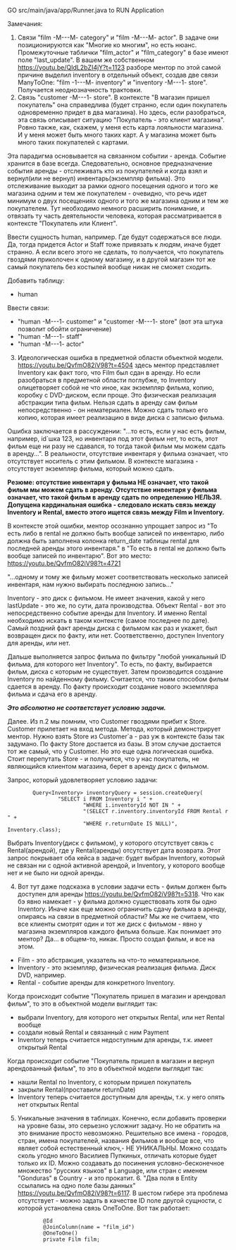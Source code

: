 GO src/main/java/app/Runner.java to RUN Application

Замечания:
1. Связи "film -M---M- category" и "film -M---M- actor". В задаче они позиционируются как 
"Многие ко многим", но есть нюанс. Промежуточные таблички "film_actor" и "film_category" в базе
имеют поле "last_update". В вашем же собственном https://youtu.be/QIdL2bZI4jY?t=1123 разборе ментор 
по этой самой причине выделил inventory в отдельный объект, создав две связи ManyToOne:
"film -1---M- inventory" и "inventory -M---1- store". Получается неоднозначность трактовки.
2. Связь "customer -M---1- store".
В контексте "В магазин пришел покупатель" она справедлива
(будет странно, если один покупатель одновременно придет в два магазина). Но здесь,
если разобраться, эта связь описывает ситуацию "Покупатель - это клиент магазина".
Ровно также, как, скажем, у меня есть карта лояльности магазина. И у меня может быть 
много таких карт. А у магазина может быть много таких покупателей с картами.

Эта парадигма основывается на связанном событии - аренда. Событие хранится в базе всегда.
Следовательно, основное предназначение события аренды - отслеживать кто из покупателей
и когда взял и вернул(или не вернул) инвентарь(экземпляр фильма). Это отслеживание выходит за рамки одного
посещения одного и того же магазина одним и тем же покупателем - очевидно, что речь идет 
минимум о двух посещениях одного и того же магазина одним и тем же покупателем.
Тут необходимо немного расширить понимание, и отвязать ту часть деятельности человека,
которая рассматривается в контексте "Покупатель или Клиент".


Ввести сущность human, например. Где будут содержаться все люди.
Да, тогда придется Actor и Staff тоже привязать к людям, иначе будет странно.
   А если всего этого не сделать, то получается, что покупатель гвоздями приколочен к одному магазину,
   и в другой магазин тот же самый покупатель без костылей вообще никак не сможет сходить.

Добавить таблицу:
- human

Ввести связи: 
- "human -M---1- customer" и "customer -M---1- store" (вот эта штука позволит обойти ограничение)
- "human -M---1- staff"
- "human -M---1- actor"

3. Идеологическая ошибка в предметной области объектной модели. https://youtu.be/QvfmO82iV98?t=4504
здесь ментор представляет Inventory как факт того, что Film был сдан в аренду.
Но если разобраться в предметной области поглубже, то Inventory олицетворяет собой
не что иное, как экземпляр фильма, копию, коробку с DVD-диском, если проще. Это физическая реализация
абстракции типа фильм. Нельзя сдать в аренду сам фильм непосредственно - он нематериален. Можно сдать только его копию, которая имеет
реализацию в виде диска с записью фильма.

Ошибка заключается в рассуждении: "...то есть, если у нас есть фильм, например, id`шка 123, но инвентаря под
этот фильм нет, то есть, этот фильм еще ни разу не сдавался, то тогда такой фильм мы можем сдать в аренду...". 
В реальности, отсутствие инвентаря у фильма означает, что отсутствует носитель с этим фильмом. В контексте магазина - 
отсутствует экземпляр фильма, который можно сдать. 

**Резюме: отсутствие инвентаря у фильма НЕ означает, что такой фильм мы можем сдать в аренду.
Отсутствие инвентаря у фильма означает, что такой фильм в аренду сдать по определению НЕЛЬЗЯ.
Допущена кардинальная ошибка - следовало искать связь между Inventory и Rental, вместо этого
ищется связь между Film и Inventory.**

В контексте этой ошибки, ментор осознанно упрощает запрос из "То есть либо в rental не должно быть вообще записей по инвентарю, 
либо должна быть заполнена колонка return_date таблицы rental
для последней аренды этого инвентаря." в "То есть в rental не должно быть вообще записей по инвентарю".
Вот это место: https://youtu.be/QvfmO82iV98?t=4721

"...одному и тому же фильму может соответствовать несколько записей инвентаря, нам нужно выбирать последнюю запись..."

Inventory - это диск с фильмом. Не имеет значения, какой у него lastUpdate - это же, по сути, дата производства.
Объект Rental - вот это непосредственно событие аренды для Inventory. И именно Rental необходимо
искать в таком контексте (самое последнее по дате). Самый поздний факт аренды диска с фильмом
как раз и укажет, был возвращен диск по факту, или нет. Соответственно, доступен Inventory для аренды, или нет.

Дальше выполняется запрос фильма по фильтру "любой уникальный ID фильма, для которого нет Inventory".
То есть, по факту, выбирается фильм, диска с которым не существует.
Затем производится создание Inventory по найденному фильму. Считается, что таким способом фильм сдается в аренду.
По факту происходит создание нового экземпляра фильма и сдача его в аренду.

***Это абсолютно не соответствует условию задачи.***

Далее. Из п.2 мы помним, что Customer гвоздями прибит к Store. Customer прилетает на вход метода. Метода, который
демонстрирует ментор. Нужно взять Store из Customer`а - раз уж в контексте базы так задумано. По факту Store 
достается из базы. В этом случае достается тот же самый, что у Customer. Но это еще одна логическая ошибка. Стоит 
перепутать Store - и получится, что у нас покупатель, не являющийся клиентом магазина, берет в аренду диск с фильмом.



Запрос, который удовлетворяет условию задачи:

            Query<Inventory> inventoryQuery = session.createQuery(
                    "SELECT i FROM Inventory i " +
                            "WHERE i.inventoryId NOT IN " +
                            "(SELECT r.inventory.inventoryId FROM Rental r " +
                            "WHERE r.returnDate IS NULL)", Inventory.class);

Выбрать Inventory(диск с фильмом), у которого отсутствует связь с Rental(арендой), где у
Rental(аренды) отсутствует дата возврата.
Этот запрос покрывает оба кейса в задаче: будет выбран Inventory, который не связан
ни с одной активной арендой, и Inventory, у которого вообще нет и не было ни одной аренды.

4. Вот тут даже подсказка в условии задачи есть - фильм должен быть доступен для аренды https://youtu.be/QvfmO82iV98?t=5318.
Что как бэ явно намекает - у фильма должно существовать хотя бы одно Inventory. Иначе как еще
можно ограничить сдачу фильма в аренду, опираясь на связи в предметной области? Мы же не считаем,
что все клиенты смотрят один и тот же диск с фильмом - явно у магазина экземпляров каждого фильма
больше. Как понимает это ментор? Да... в общем-то, никак. Просто создал фильм, и все на этом.
- Film - это абстракция, указатель на что-то нематериальное.
- Inventory - это экземпляр, физическая реализация фильма. Диск DVD, например.
- Rental - событие аренды для конкретного Inventory.

Когда происходит событие "Покупатель пришел в магазин и арендовал фильм", то это 
в объектной модели выглядит так:
- выбрали Inventory, для которого нет открытых Rental, или нет Rental вообще
- создали новый Rental и связанный с ним Payment
- Inventory теперь считается недоступным для аренды, т.к. имеет открытый Rental

Когда происходит событие "Покупатель пришел в магазин и вернул арендованный фильм", то это
в объектной модели выглядит так:
- нашли Rental по Inventory, с которым пришел покупатель
- закрыли Rental(проставили returnDate)
- Inventory теперь считается доступным для аренды, т.к. у него опять нет открытых Rental

5. Уникальные значения в таблицах. Конечно, если добавить проверки на уровне базы,
  это серьезно усложнит задачу. Но не обратить на это внимание просто невозможно.
  Решительно все имена - городов, стран, имена покупателей, названия фильмов и вообще все,
  что являет собой естественный ключ,- НЕ УНИКАЛЬНЫ. Можно создать сколь угодно много
  Василиев Пупкиных, отличать которые будет только их ID. Можно создавать до посинения 
  условно-бесконечное множество "русских языков" в Language, или стран с именем "Gonduras" 
  в Country - и это прокатит.
     6. "Два поля в Entity ссылались на одно поле базы данных" https://youtu.be/QvfmO82iV98?t=6117.
     В шестом гибере эта проблема отсутствует - можно задать в качестве ID поле другой сущности, 
     с которой установлена связь OneToOne.
     Вот так работает:

               @Id
               @JoinColumn(name = "film_id")
               @OneToOne()
               private Film film;

